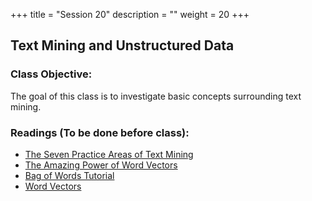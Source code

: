 +++
title = "Session 20"
description = ""
weight = 20
+++

## Text Mining and Unstructured Data

### Class Objective:
The goal of this class is to investigate basic concepts surrounding text mining.

### Readings (To be done before class):
- [The Seven Practice Areas of Text Mining](http://cdn2.hubspot.net/hubfs/2176909/Whitepaper_The_Seven_Practice_Areas_of_Text_Analytics_Chapter_2_Excerpt.pdf?t=1469213247687)
- [The Amazing Power of Word Vectors](https://blog.acolyer.org/2016/04/21/the-amazing-power-of-word-vectors/)
- [Bag of Words Tutorial](https://www.kaggle.com/c/word2vec-nlp-tutorial/details/part-1-for-beginners-bag-of-words)
- [Word Vectors](https://www.kaggle.com/c/word2vec-nlp-tutorial/details/part-2-word-vectors)
